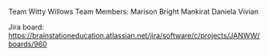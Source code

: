 Team Witty Willows
Team Members: 
Marison 
Bright
Mankirat
Daniela
Vivian

Jira board:
https://brainstationeducation.atlassian.net/jira/software/c/projects/JANWW/boards/960
